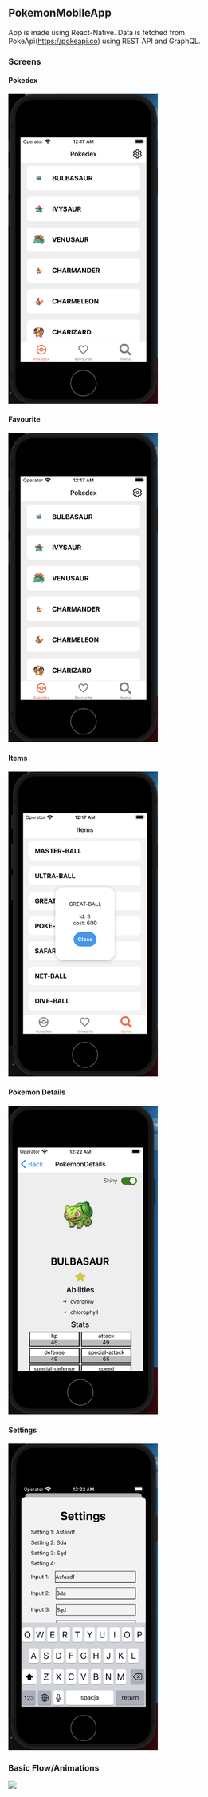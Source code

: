 PokemonMobileApp
---

App is made using React-Native. Data is fetched from PokeApi(https://pokeapi.co) using REST API and GraphQL. 

### Screens

#### Pokedex

<img src="assets/pokedex-screen.png" width="300"/>

#### Favourite

<img src="assets/pokedex-screen.png" width="300"/>

#### Items

<img src="assets/items-screen.png" width="300"/>

#### Pokemon Details

<img src="assets/details-screen.png" width="300"/>

#### Settings

<img src="assets/settings-screen.png" width="300"/>

### Basic Flow/Animations

<img src="assets/app-flow.gif" width="300"/>
